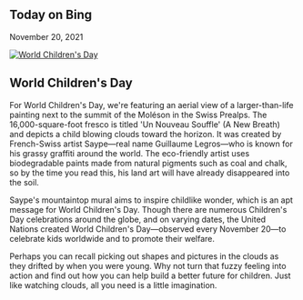 ## Today on Bing

November 20, 2021

[![World Children's Day](https://cn.bing.com/th?id=ABT69B911573F7184DC6A48F48B7DABABE9CEA63C083B7FC8015FE109ECB19F3470&w=608&h=200&c=2&rs=1&o=6&dpr=1.25&pid=SANGAM)](https://www.bing.com/images/search?q=saype+paintings&form=hpbap1)

## World Children's Day

For World Children's Day, we're featuring an aerial view of a larger-than-life painting next to the summit of the Moléson in the Swiss Prealps. The 16,000-square-foot fresco is titled 'Un Nouveau Souffle' (A New Breath) and depicts a child blowing clouds toward the horizon. It was created by French-Swiss artist Saype—real name Guillaume Legros—who is known for his grassy graffiti around the world. The eco-friendly artist uses biodegradable paints made from natural pigments such as coal and chalk, so by the time you read this, his land art will have already disappeared into the soil.

Saype's mountaintop mural aims to inspire childlike wonder, which is an apt message for World Children's Day. Though there are numerous Children's Day celebrations around the globe, and on varying dates, the United Nations created World Children's Day—observed every November 20—to celebrate kids worldwide and to promote their welfare.

Perhaps you can recall picking out shapes and pictures in the clouds as they drifted by when you were young. Why not turn that fuzzy feeling into action and find out how you can help build a better future for children. Just like watching clouds, all you need is a little imagination.









